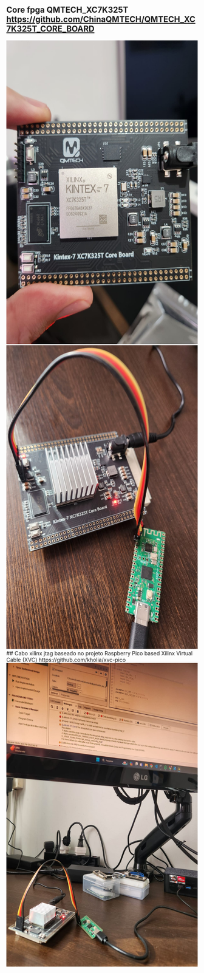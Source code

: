 ## Core fpga QMTECH_XC7K325T https://github.com/ChinaQMTECH/QMTECH_XC7K325T_CORE_BOARD
<img width="600" height="800" src="image/1.jpg">
<img width="600" height="800" src="image/2.jpg">
## Cabo xilinx jtag baseado no projeto Raspberry Pico based Xilinx Virtual Cable (XVC) https://github.com/kholia/xvc-pico
<img width="600" height="800" src="image/3.jpg">
